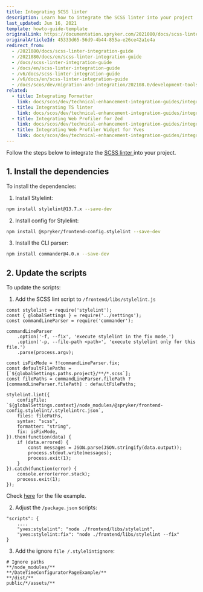 ```yaml
---
title: Integrating SCSS linter
description: Learn how to integrate the SCSS linter into your project
last_updated: Jun 16, 2021
template: howto-guide-template
originalLink: https://documentation.spryker.com/2021080/docs/scss-linter-integration-guide
originalArticleId: 45333d65-56d9-4b44-855a-e26ce42a1e4a
redirect_from:
  - /2021080/docs/scss-linter-integration-guide
  - /2021080/docs/en/scss-linter-integration-guide
  - /docs/scss-linter-integration-guide
  - /docs/en/scss-linter-integration-guide
  - /v6/docs/scss-linter-integration-guide
  - /v6/docs/en/scss-linter-integration-guide
  - /docs/scos/dev/migration-and-integration/202108.0/development-tools/scss-linter-integration-guide.html
related: 
  - title: Integrating Formatter
    link: docs/scos/dev/technical-enhancement-integration-guides/integrating-development-tools/integrating-formatter.html
  - title: Integrating TS linter
    link: docs/scos/dev/technical-enhancement-integration-guides/integrating-development-tools/integrating-ts-linter.html
  - title: Integrating Web Profiler for Zed
    link: docs/scos/dev/technical-enhancement-integration-guides/integrating-development-tools/integrating-web-profiler-for-zed.html
  - title: Integrating Web Profiler Widget for Yves
    link: docs/scos/dev/technical-enhancement-integration-guides/integrating-development-tools/integrating-web-profiler-widget-for-yves.html
---
```


Follow the steps below to integrate the [SCSS linter ](/docs/scos/dev/sdk/development-tools/scss-linter.html)into your project.

## 1. Install the dependencies

To install the dependencies:
1. Install Stylelint:
```bash
npm install stylelint@13.7.x --save-dev
```
2. Install config for Stylelint:
```bash
npm install @spryker/frontend-config.stylelint --save-dev
```
3. Install the CLI parser:
```bash
npm install commander@4.0.x --save-dev
```

## 2. Update the scripts

To update the scripts:

1. Add the SCSS lint script to `/frontend/libs/stylelint.js`
```
const stylelint = require('stylelint');
const { globalSettings } = require('../settings');
const commandLineParser = require('commander');

commandLineParser
    .option('-f, --fix', 'execute stylelint in the fix mode.')
    .option('-p, --file-path <path>', 'execute stylelint only for this file.')
    .parse(process.argv);

const isFixMode = !!commandLineParser.fix;
const defaultFilePaths = [`${globalSettings.paths.project}/**/*.scss`];
const filePaths = commandLineParser.filePath ? [commandLineParser.filePath] : defaultFilePaths;

stylelint.lint({
    configFile: `${globalSettings.context}/node_modules/@spryker/frontend-config.stylelint/.stylelintrc.json`,
    files: filePaths,
    syntax: "scss",
    formatter: "string",
    fix: isFixMode,
}).then(function(data) {
    if (data.errored) {
        const messages = JSON.parse(JSON.stringify(data.output));
        process.stdout.write(messages);
        process.exit(1);
    }
}).catch(function(error) {
    console.error(error.stack);
    process.exit(1);
});
```
Check [here](https://github.com/spryker-shop/suite/blob/master/frontend/libs/stylelint.js) for the file example.

2.  Adjust the `/package.json` scripts:
```
"scripts": {
    ....
    "yves:stylelint": "node ./frontend/libs/stylelint",
    "yves:stylelint:fix": "node ./frontend/libs/stylelint --fix"
}
```
3. Add the ignore `file /.stylelintignore`:
```
# Ignore paths
**/node_modules/**
**/DateTimeConfiguratorPageExample/**
**/dist/**
public/*/assets/**
```
